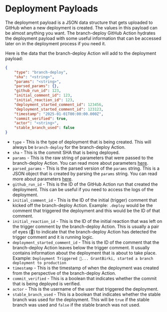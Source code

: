 # Deployment Payloads

The deployment payload is a JSON data structure that gets uploaded to GitHub when a new deployment is created. The values in this payload can be almost anything you want. The branch-deploy GitHub Action hydrates the deployment payload with some useful information that can be accessed later on in the deployment process if you need it.

Here is the data that the branch-deploy Action will add to the deployment payload:

```json
{
    "type": "branch-deploy",
    "sha": "<string>",
    "params": "<string>",
    "parsed_params": {},
    "github_run_id": 123,
    "initial_comment_id": 123,
    "initial_reaction_id": 123,
    "deployment_started_comment_id": 123456,
    "deployment_started_comment_id": 123123,
    "timestamp": "2025-01-01T00:00:00.000Z",
    "commit_verified": true,
    "actor": "<string>",
    "stable_branch_used": false
}
```

- `type` - This is the type of deployment that is being created. This will always be `branch-deploy` for the branch-deploy Action.
- `sha` - This is the commit SHA that is being deployed.
- `params` - This is the raw string of parameters that were passed to the branch-deploy Action. You can read more about parameters [here](./parameters.md).
- `parsed_params` - This is the parsed version of the `params` string. This is a JSON object that is created by parsing the `params` string. You can read more about parameters [here](./parameters.md).
- `github_run_id` - This is the ID of the GitHub Action run that created the deployment. This can be useful if you need to access the logs of the deployment.
- `initial_comment_id` - This is the ID of the initial (trigger) comment that kicked off the branch-deploy Action. Example: `.deploy` would be the comment that triggered the deployment and this would be the ID of that comment.
- `initial_reaction_id` - This is the ID of the initial reaction that was left on the trigger comment by the branch-deploy Action. This is usually a pair of eyes (👀) to indicate that the branch-deploy Action has detected the trigger comment and it is running logic.
- `deployment_started_comment_id` - This is the ID of the comment that the branch-deploy Action leaves below the trigger comment. It usually contains information about the deployment that is about to take place. Example: `Deployment Triggered 🚀... GrantBirki, started a branch deployment to production`
- `timestamp` - This is the timestamp of when the deployment was created from the perspective of the branch-deploy Action.
- `commit_verified` - This is a boolean that indicates whether the commit that is being deployed is verified.
- `actor` - This is the username of the user that triggered the deployment.
- `stable_branch_used` - This is a boolean that indicates whether the stable branch was used for the deployment. This will be `true` if the stable branch was used and `false` if the stable branch was not used.

